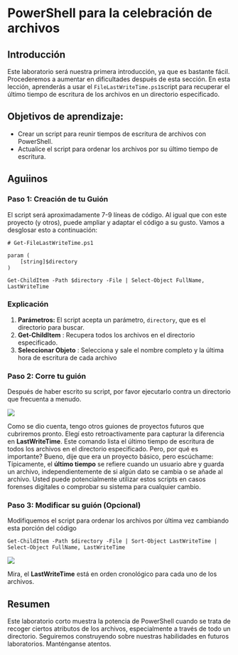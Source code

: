 # PowerShell para la celebración de archivos

## **Introducción**

Este laboratorio será nuestra primera introducción, ya que es bastante fácil. Procederemos a aumentar en dificultades después de esta sección. En esta lección, aprenderás a usar el `FileLastWriteTime.ps1`script para recuperar el último tiempo de escritura de los archivos en un directorio especificado.

## **Objetivos de aprendizaje:**

- Crear un script para reunir tiempos de escritura de archivos con PowerShell.
- Actualice el script para ordenar los archivos por su último tiempo de escritura.

## **Aguiinos**

### Paso 1: Creación de tu Guión

El script será aproximadamente 7-9 líneas de código. Al igual que con este proyecto (y otros), puede ampliar y adaptar el código a su gusto. Vamos a desglosar esto a continuación:

```plaintext
# Get-FileLastWriteTime.ps1

param (
    [string]$directory
)

Get-ChildItem -Path $directory -File | Select-Object FullName, LastWriteTime
```

### **Explicación**

1. **Parámetros:** El script acepta un parámetro, `directory`, que es el directorio para buscar.
2. **Get-ChildItem** : Recupera todos los archivos en el directorio especificado.
3. **Seleccionar Objeto** : Selecciona y sale el nombre completo y la última hora de escritura de cada archivo

### Paso 2: Corre tu guión

Después de haber escrito su script, por favor ejecutarlo contra un directorio que frecuenta a menudo.

![](https://i.imgur.com/oFe6MsB.png)

Como se dio cuenta, tengo otros guiones de proyectos futuros que cubriremos pronto. Elegí esto retroactivamente para capturar la diferencia en **LastWriteTime**. Este comando lista el último tiempo de escritura de todos los archivos en el directorio especificado. Pero, por qué es importante? Bueno, dije que era un proyecto básico, pero escúchame: Típicamente, el **último tiempo** se refiere cuando un usuario abre y guarda un archivo, independientemente de si algún dato se cambia o se añade al archivo. Usted puede potencialmente utilizar estos scripts en casos forenses digitales o comprobar su sistema para cualquier cambio.

### Paso 3: Modificar su guión (Opcional)

Modifiquemos el script para ordenar los archivos por última vez cambiando esta porción del código

```plaintext
Get-ChildItem -Path $directory -File | Sort-Object LastWriteTime | Select-Object FullName, LastWriteTime
```

![](https://i.imgur.com/33Vdeu4.png)

Mira, el **LastWriteTime** está en orden cronológico para cada uno de los archivos.

## **Resumen**

Este laboratorio corto muestra la potencia de PowerShell cuando se trata de recoger ciertos atributos de los archivos, especialmente a través de todo un directorio. Seguiremos construyendo sobre nuestras habilidades en futuros laboratorios. Manténganse atentos.